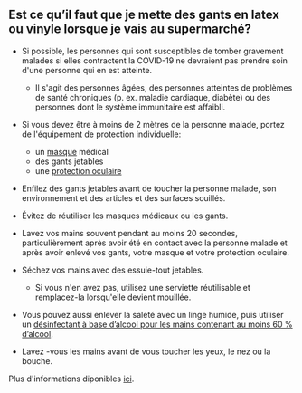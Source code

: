 ## Est ce qu’il faut que je mette des gants en latex ou vinyle lorsque je vais au supermarché?

- Si possible, les personnes qui sont susceptibles de tomber gravement malades si elles contractent la COVID-19 ne devraient pas prendre soin d'une personne qui en est atteinte.

  - Il s'agit des personnes âgées, des personnes atteintes de problèmes de santé chroniques (p. ex. maladie cardiaque, diabète) ou des personnes dont le système immunitaire est affaibli.
  
- Si vous devez être à moins de 2 mètres de la personne malade, portez de l'équipement de protection individuelle:

  - un [masque](https://www.canada.ca/fr/sante-publique/services/maladies/2019-nouveau-coronavirus/prevention-risques.html#pm) médical
  - des gants jetables
  - une [protection oculaire](https://www.canada.ca/fr/sante-publique/services/maladies/2019-nouveau-coronavirus/professionnels-sante/directives-provisoires-cas-contacts.html#po)
  
- Enfilez des gants jetables avant de toucher la personne malade, son environnement et des articles et des surfaces souillés.

- Évitez de réutiliser les masques médicaux ou les gants.

- Lavez vos mains souvent pendant au moins 20 secondes, particulièrement après avoir été en contact avec la personne malade et après avoir enlevé vos gants, votre masque et votre protection oculaire.

- Séchez vos mains avec des essuie-tout jetables.

  - Si vous n'en avez pas, utilisez une serviette réutilisable et remplacez-la lorsqu'elle devient mouillée.

- Vous pouvez aussi enlever la saleté avec un linge humide, puis utiliser un [désinfectant à base d’alcool pour les mains contenant au moins 60 % d’alcool](https://www.canada.ca/fr/sante-canada/services/medicaments-produits-sante/desinfectants/covid-19/desinfectants-mains.html).

- Lavez -vous les mains avant de vous toucher les yeux, le nez ou la bouche.

Plus d'informations diponibles [ici](https://www.canada.ca/fr/sante-publique/services/publications/maladies-et-affections/comment-prendre-soin-personne-atteinte-covid-19-maison-conseils-soignants.html).
